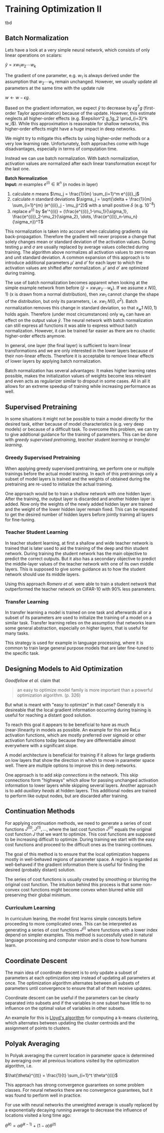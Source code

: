 # Training Optimization II

tbd

## Batch Normalization

Lets have a look at a very simple neural network, which consists of only linear operations on
scalars:

$\hat{y} = xw_1w_2 \cdots w_k$

The gradient of one parameter, e.g. $w_1$ is always derived under the assumption that $w_2 \cdots
w_k$ remain unchanged. However, we usually update all parameters at the same time with the update
rule

$w \leftarrow w - \epsilon g.$

Based on the gradient information, we expect $\hat{y}$ to decrease by $\epsilon g^Tg$ (first-order
Taylor approximation) because of the update. However, this estimate neglects all higher-order
effects (e.g. $\epsilon^2 g_1g_2 \prod_{i=3}^k w_i$). While this approximation is reasonable for
shallow networks, this higher-order effects might have a huge impact in deep networks.

We might try to mitigate this effects by using higher-order methods or a very low learning rate.
Unfortunately, both approaches come with huge disadvantages, especially in terms of computation
time. 

Instead we can use batch normalization. With batch normalization, activation values are normalized
after each linear transformation except for the last one.

**Batch Normalization**  
**Input:** $m$ examples $e^{(i)} \in \mathbb{R}^n$ ($n$ nodes in layer)
1. calculate $n$ means $\mu_j = \frac{1}{m} \sum_{i=1}^m e^{(i)}_j$
2. calculate $n$ standard deviations $\sigma_j = \sqrt{\delta + \frac{1}{m} \sum_{i=1}^{m}
      (e^{(i)}_j - \mu_j)^2}$ with a small positive $\delta$ (e.g. $10^{-8}$)
3. replace $e^{(i)}$ by $e'^{(i)} = (\frac{e^{(i)}_1-\mu_1}{\sigma_1},
      \frac{e^{(i)}_2-\mu_2}{\sigma_2}, \dots, \frac{e^{(i)}_n-\mu_n}{\sigma_n})^T$

This normalization is taken into account when calculating gradients via back-propagation. Therefore
the gradient will never propose a change that solely changes mean or standard deviation of the
activation values. During testing $\mu$ and $\sigma$ are usually replaced by average values
collected during training. The algorithm above normalizes all activation values to zero mean and
unit standard deviation. A common expansion of this approach is to introduce additional parameters
$\mu'$ and $\sigma'$ for each layer to which the activation values are shifted after normalization.
$\mu'$ and $\sigma'$ are optimized during training.

The use of batch normalization becomes apparent when looking at the simple example network from
before ($\hat{y} = xw_1w_2 \cdots w_k$). If we assume $x ~ N(0, 1)$ (x is drawn from a normal
distribution), then $xw_1$ cannot change the shape of the distribution, but only its parameters,
i.e. $xw_1 ~ N(0, \sigma^2)$. Batch normalization removes this change in standard deviation, so that
$x_w1 ~ N(0, 1)$ holds again. Therefore (under most circumstances) only $w_k$ can have an effect on
the output value $\hat{y}$. The neural network with batch normalization can still express all
functions it was able to express without batch normalization. However, it can be trained far easier
as there are no chaotic higher-order effects anymore. 

In general, one layer (the final layer) is sufficient to learn linear transformations and we are
only interested in the lower layers because of their non-linear effects. Therefore it is acceptable
to remove linear effects of lower layers by applying batch normalization.

Batch normalization has several advantages: It makes higher learning rates possible, makes the
initialization values of weights become less relevant and even acts as regularizer similar to
dropout in some cases. All in all it allows for an extreme speedup of training while increasing
performance as well.


## Supervised Pretraining

In some situations it might not be possible to train a model directly for the desired task, either
because of model characteristics (e.g. very deep models) or because of a difficult task. To overcome
this problem, we can try to give additional guidance for the training of parameters. This can be done with *greedy supervised pretraining*, *teacher student learning* or *transfer learning*.

### Greedy Supervised Pretraining

When applying greedy supervised pretraining, we perform one or multiple trainings before the actual
model training. In each of this pretrainings only a subset of model layers is trained and the
weights of obtained during the pretraining are re-used to initialize the actual training. 

One approach would be to train a shallow network with one hidden layer. After the training, the
output layer is discarded and another hidden layer is added. Now only the weights of the newly added
hidden layer are trained and the weight of the lower hidden layer remain fixed. This can be repeated
to get the desired number of hidden layers before jointly training all layers for fine-tuning.

### Teacher Student Learning

In teacher student learning, at first a shallow and wide teacher network is trained that is later
used to aid the training of the deep and thin student network. During training the student network
has the main objective to predict the correct outputs. But it also has a secondary objective to
predict the middle-layer values of the teacher network with one of its own middle layers. This is
supposed to give some guidance as to how the student network should use its middle layers.

Using this approach *Romero et al.* were able to train a student network that outperformed the
teacher network on CIFAR-10 with 90% less parameters.

### Transfer Learning

In transfer learning a model is trained on one task and afterwards all or a subset of its parameters
are used to initialize the training of a model on a similar task. Transfer learning relies on the
assumption that networks learn some general abstraction, especially on higher layers, that is useful
for many tasks. 

This strategy is used for example in language processing, where it is common to train large general
purpose models that are later fine-tuned to the specific task.

## Designing Models to Aid Optimization

*Goodfellow et al.* claim that

> an easy to optimize model family is more important than a powerful optimization algorithm. (p. 326)

But what is meant with "easy to optimize" in that case? Generally it is desireable that the local
gradient information occurring during training is useful for reaching a distant good solution.

To reach this goal it appears to be beneficial to have as much (near-)linearity in models as
possible. An example for this are ReLu activation functions, which are mostly preferred over sigmoid
or other activation functions today because they are  differentiable almost everywhere with a
significant slope.

A model architecture is beneficial for training if it allows for large gradients on low layers that
show the direction in which to move in parameter space well. There are multiple options to improve
this in deep networks.

One approach is to add *skip connections* in the network. This skip connections form "highways" which
allow for passing unchanged activation information to lower layers while skipping several layers. 
Another approach is to add *auxiliary heads* at hidden layers. This additional nodes are trained to
perform like output nodes, but are discarded after training.

## Continuation Methods

For applying continuation methods, we need to generate a series of cost functions $J^{(0)}, J^{(1)},
\dots$, where the last cost function $J^{(n)}$ equals the original cost function $J$ that we want to
optimize. This cost functions are supposed to be increasing difficult to optimize. During training we 
start with the easy cost functions and proceed to the difficult ones as the training continues. 

The goal of this method is to ensure that the local optimization happens mostly in well-behaved
regions of parameter space. A region is regarded as well-behaved if the gradient information there
is useful for finding the desired (probably distant) solution.

The series of cost functions is usually created by smoothing or blurring the original cost function.
The intuition behind this process is that some non-convex cost functions might become convex when
blurred while still preserving their global minimum.

### Curriculum Learning

In curriculum leaning, the model first learns simple concepts before proceeding to more complicated
ones. This can be interpreted as generating a series of cost functions $J^{(i)}$ where functions
with a lower index depend on simpler examples. This method is successfully used in natural language
processing and computer vision and is close to how humans learn.

## Coordinate Descent

The main idea of coordinate descent is to only update a subset of parameters at each optimization
step instead of updating all parameters at once. The optimization algorithm alternates between all
subsets of parameters until convergence to ensure that all of them receive updates. 

Coordinate descent can be useful if the parameters can be clearly separated into subsets and if the
variables in one subset have little to no influence on the optimal value of variables in other
subsets.

An example for this is [Lloyd's
algorithm](https://en.wikipedia.org/wiki/K-means_clustering#Standard_algorithm_(na%C3%AFve_k-means))
for computing a k-means clustering, which alternates between updating the cluster centroids and the
assignment of points to clusters.


## Polyak Averaging

In Polyak averaging the current location in parameter space is determined by averaging over all
previous locations visited by the optimization algorithm, i.e.

$\hat{\theta}^{(t)} = \frac{1}{t} \sum_{i=1}^t \theta^{(i)}$

This approach has strong convergence guarantees on some problem classes. For neural networks there
are no convergence guarantees, but it was found to perform well in practice.

For use with neural networks the unweighted average is usually replaced by a exponentially decaying
running average to decrease the influence of locations visited a long time ago:

$\hat{\theta}^{(t)} = \alpha \hat{\theta}^{(t-1)} + (1- \alpha)\theta^{(t)}$

